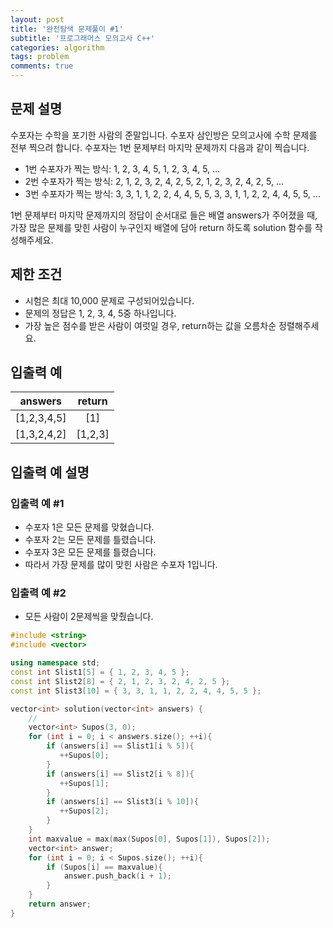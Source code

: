 ```yaml
---
layout: post
title: '완전탐색 문제풀이 #1'
subtitle: '프로그래머스 모의고사 C++'
categories: algorithm
tags: problem
comments: true
---
```


## 문제 설명
수포자는 수학을 포기한 사람의 준말입니다. 수포자 삼인방은 모의고사에 수학 문제를 전부 찍으려 합니다. 수포자는 1번 문제부터 마지막 문제까지 다음과 같이 찍습니다.

- 1번 수포자가 찍는 방식: 1, 2, 3, 4, 5, 1, 2, 3, 4, 5, ...
- 2번 수포자가 찍는 방식: 2, 1, 2, 3, 2, 4, 2, 5, 2, 1, 2, 3, 2, 4, 2, 5, ...
- 3번 수포자가 찍는 방식: 3, 3, 1, 1, 2, 2, 4, 4, 5, 5, 3, 3, 1, 1, 2, 2, 4, 4, 5, 5, ...

1번 문제부터 마지막 문제까지의 정답이 순서대로 들은 배열 answers가 주어졌을 때, 가장 많은 문제를 맞힌 사람이 누구인지 배열에 담아 return 하도록 solution 함수를 작성해주세요.

## 제한 조건
- 시험은 최대 10,000 문제로 구성되어있습니다.
- 문제의 정답은 1, 2, 3, 4, 5중 하나입니다.
- 가장 높은 점수를 받은 사람이 여럿일 경우, return하는 값을 오름차순 정렬해주세요.

## 입출력 예

| answers   |    return     |
|-----------|:-------------:|
|[1,2,3,4,5]|      [1]      |
|[1,3,2,4,2]|    [1,2,3]    |

## 입출력 예 설명
### 입출력 예 #1

- 수포자 1은 모든 문제를 맞혔습니다.
- 수포자 2는 모든 문제를 틀렸습니다.
- 수포자 3은 모든 문제를 틀렸습니다.
- 따라서 가장 문제를 많이 맞힌 사람은 수포자 1입니다.

### 입출력 예 #2

- 모든 사람이 2문제씩을 맞췄습니다.



```cpp
#include <string>
#include <vector>

using namespace std;
const int Slist1[5] = { 1, 2, 3, 4, 5 };
const int Slist2[8] = { 2, 1, 2, 3, 2, 4, 2, 5 };
const int Slist3[10] = { 3, 3, 1, 1, 2, 2, 4, 4, 5, 5 };

vector<int> solution(vector<int> answers) {    
    // 
    vector<int> Supos(3, 0);
    for (int i = 0; i < answers.size(); ++i){
        if (answers[i] == Slist1[i % 5]){
           ++Supos[0];
        }
        if (answers[i] == Slist2[i % 8]){
           ++Supos[1];
        }
        if (answers[i] == Slist3[i % 10]){
           ++Supos[2];
        }
    }
    int maxvalue = max(max(Supos[0], Supos[1]), Supos[2]);
    vector<int> answer;
    for (int i = 0; i < Supos.size(); ++i){
        if (Supos[i] == maxvalue){
            answer.push_back(i + 1);
        }
    }
    return answer;
}
```
